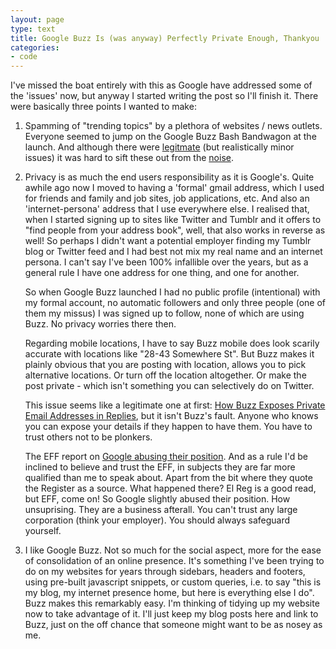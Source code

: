 ```yaml
---
layout: page
type: text
title: Google Buzz Is (was anyway) Perfectly Private Enough, Thankyou 
categories: 
- code
---
```

I've missed the boat entirely with this as Google have addressed some of the 'issues' now, but anyway I started writing the post so I'll finish it. There were basically three points I wanted to make:

1. Spamming of "trending topics" by a plethora of websites / news outlets. Everyone seemed to jump on the Google Buzz Bash Bandwagon at the launch. And although there were [legitmate](http://www.theregister.co.uk/2010/02/16/google_buzz_security_bug/) (but realistically minor issues) it was hard to sift these out from the [noise](http://www.theregister.co.uk/2010/02/17/epic_on_google_buzz/). 

2. Privacy is as much the end users responsibility as it is Google's. Quite awhile ago now I moved to having a 'formal' gmail address, which I used for friends and family and job sites, job applications, etc. And also an 'internet-persona' address that I use everywhere else. I realised that, when I started signing up to sites like Twitter and Tumblr and it offers to "find people from your address book", well, that also works in reverse as well! So perhaps I didn't want a potential employer finding my Tumblr blog or Twitter feed and I had best not mix my real name and an internet persona. I can't say I've been 100% infallible over the years, but as a general rule I have one address for one thing, and one for another.

    So when Google Buzz launched I had no public profile (intentional) with my formal account, no automatic followers and only three people (one of them my missus) I was signed up to follow, none of which are using Buzz. No privacy worries there then.

    Regarding mobile locations, I have to say Buzz mobile does look scarily accurate with locations like "28-43 Somewhere St". But Buzz makes it plainly obvious that you are posting with location, allows you to pick alternative locations. Or turn off the location altogether. Or make the post private - which isn't something you can selectively do on Twitter. 

    This issue seems like a legitimate one at first: [How Buzz Exposes Private Email Addresses in Replies](http://lifehacker.com/5470513/how-buzz-exposes-private-email-addresses-in-replies), but it isn't Buzz's fault. Anyone who knows you can expose your details if they happen to have them. You have to trust others not to be plonkers.

    The EFF report on [Google abusing their position](http://www.eff.org/deeplinks/2010/02/google-buzz-privacy-update). And as a rule I'd be inclined to believe and trust the EFF, in subjects they are far more qualified than me to speak about. Apart from the bit where they quote the Register as a source. What happened there? El Reg is a good read, but EFF, come on! So Google slightly abused their position. How unsuprising. They are a business afterall. You can't trust any large corporation (think your employer). You should always safeguard yourself.

3. I like Google Buzz. Not so much for the social aspect, more for the ease of consolidation of an online presence. It's something I've been trying to do on my websites for years through sidebars, headers and footers, using pre-built javascript snippets, or custom queries, i.e. to say "this is my blog, my internet presence home, but here is everything else I do". Buzz makes this remarkably easy. I'm thinking of tidying up my website now to take advantage of it. I'll just keep my blog posts here and link to Buzz, just on the off chance that someone might want to be as nosey as me.
